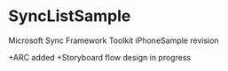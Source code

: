 SyncListSample
==============

Microsoft Sync Framework Toolkit iPhoneSample revision

+ARC added
+Storyboard flow design in progress

